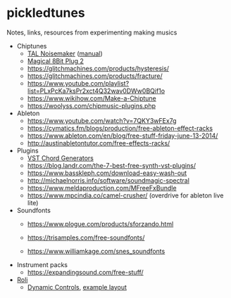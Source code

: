 # pickledtunes
Notes, links, resources from experimenting making musics

- Chiptunes
  - [TAL Noisemaker](https://tal-software.com/products/tal-noisemaker) ([manual](https://tal-software.com//downloads/docs/TAL%20Noisemaker%20User%20Guide%201.0.pdf))
  - [Magical 8Bit Plug 2](http://ymck.net/en/download/magical8bitplug/index.html)
  - https://glitchmachines.com/products/hysteresis/
  - https://glitchmachines.com/products/fracture/
  - https://www.youtube.com/playlist?list=PLxPcKa7ksPr2xct4Q32wav0DWw0BQif1o
  - https://www.wikihow.com/Make-a-Chiptune
  - https://woolyss.com/chipmusic-plugins.php
- Ableton
  - https://www.youtube.com/watch?v=7QKY3wFEx7g
  - https://cymatics.fm/blogs/production/free-ableton-effect-racks
  - https://www.ableton.com/en/blog/free-stuff-friday-june-13-2014/
  - http://austinabletontutor.com/free-effects-racks/
- Plugins
  - [VST Chord Generators](http://www.sidebrain.net/chord-generators/)
  - https://blog.landr.com/the-7-best-free-synth-vst-plugins/
  - https://www.basskleph.com/download-easy-wash-out
  - http://michaelnorris.info/software/soundmagic-spectral
  - https://www.meldaproduction.com/MFreeFxBundle
  - https://www.mpcindia.co/camel-crusher/  (overdrive for ableton live lite)
- Soundfonts
  - https://www.plogue.com/products/sforzando.html
  - https://trisamples.com/free-soundfonts/
  
  - https://www.williamkage.com/snes_soundfonts
- Instrument packs
  - https://expandingsound.com/free-stuff/
- [Roli](https://roli.com/)
  - [Dynamic Controls](https://swonic.com/dynamic-controls/), [example layout](https://www.reddit.com/r/ROLI/comments/gjlcfq/roli_lightpad_block_dynamic_controls/)
